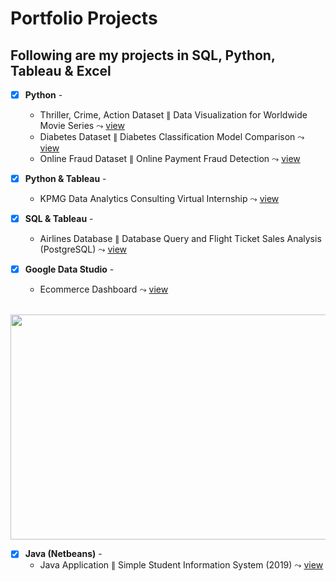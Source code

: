 # Portfolio Projects
## Following are my projects in SQL, Python, Tableau & Excel

- [x] **Python** - 
    * Thriller, Crime, Action Dataset $\parallel$ Data Visualization for Worldwide Movie Series $\leadsto$ [view](https://github.com/seuwenfei/Data-visualization-for-worldwide-movie-series)
    * Diabetes Dataset $\parallel$ Diabetes Classification Model Comparison $\leadsto$ [view](https://github.com/seuwenfei/Diabetes-classification-model-comparison)
    * Online Fraud Dataset $\parallel$ Online Payment Fraud Detection $\leadsto$ [view](https://github.com/seuwenfei/Online-payment-fraud-detection/blob/main/online-payment-fraud-detection.ipynb)
    
- [x] **Python & Tableau** - 
    * KPMG Data Analytics Consulting Virtual Internship $\leadsto$ [view](https://github.com/seuwenfei/KPMG_Virtual_Internship)

- [x] **SQL & Tableau** - 
    * Airlines Database $\parallel$ Database Query and Flight Ticket Sales Analysis (PostgreSQL) $\leadsto$ [view](https://github.com/seuwenfei/Airlines-flight-ticket-sales-analysis)

- [x] **Google Data Studio** - 
    * Ecommerce Dashboard $\leadsto$ [view](https://datastudio.google.com/reporting/95a3a789-6bcd-472a-859f-e880cb1b9255)
 
&emsp;&emsp;&emsp;&emsp;&ensp;<img src="https://user-images.githubusercontent.com/118715799/211293796-cd14a0f5-2ebd-4a1f-b172-471ac2871cbc.png" width="510" height="360" />

- [x] **Java (Netbeans)** - 
    * Java Application $\parallel$ Simple Student Information System (2019) $\leadsto$ [view](https://github.com/seuwenfei/Java-application-simple-info-system)
